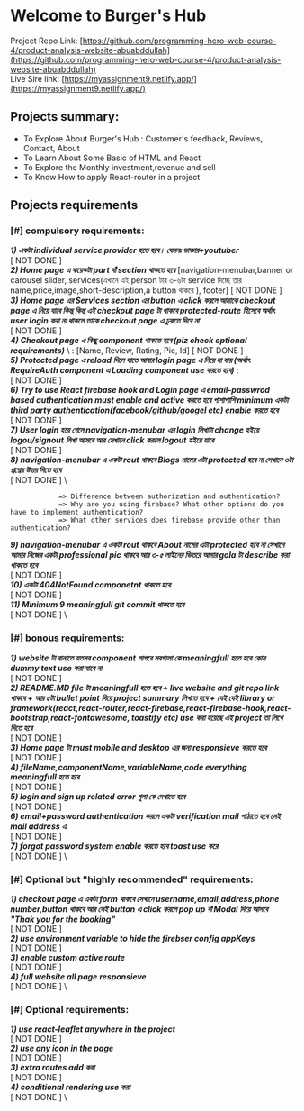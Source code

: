 # Welcome to **Burger's Hub**

Project Repo Link: [https://github.com/programming-hero-web-course-4/product-analysis-website-abuabddullah](https://github.com/programming-hero-web-course-4/product-analysis-website-abuabddullah) \
Live Sire link: [https://myassignment9.netlify.app/](https://myassignment9.netlify.app/) 



## Projects summary:
* To Explore About Burger's Hub : Customer's feedback, Reviews, Contact, About
* To Learn About Some Basic of HTML and React
* To Explore the Monthly investment,revenue and sell
* To Know How to apply React-router in a project



## Projects requirements

### [#] compulsory requirements:
**_1) একটা individual service provider হতে হবে। যেমনঃ ডাক্তার+youtuber_** \
[ NOT DONE ] \
**_2) Home page এ কয়েকটা part বাঁ section থাকতে হবে_** \[navigation-menubar,banner or carousel slider, services(এখানে এই person টার ৩-৬টা service দিচ্ছে তার name,price,image,short-description,a button থাকবে ), footer] 
[ NOT DONE ] \
**_3) Home page এর Services section এর button এ click করলে আমাকে checkout page এ নিয়ে যাবে কিন্তু কিন্তু এই checkout page টা থাকবে protected-route হিসেবে অর্থাৎ user login করা না থাকলে তাকে checkout page এ ঢুকতে দিবে না_** \
[ NOT DONE ] \
**_4) Checkout page এ কিছু component থাকতে হবে (plz check optional requirements)_** \ : [Name, Review, Rating, Pic, Id]
[ NOT DONE ] \
**_5) Protected page এ reload দিলে যাতে আবার login page এ নিয়ে না যায় (অর্থাৎ RequireAuth component এ Loading component use করতে হবে)_**  : \
[ NOT DONE ] \
**_6) Try to use React firebase hook and Login page এ email-passwrod based authentication must enable and active করতে হবে পাশাপাশি minimum একটা third party authentication(facebook/github/googel etc) enable করতে হবে_** \
[ NOT DONE ] \
**_7) User login হয়ে গেলে navigation-menubar এর login লিখাটা change হইয়ে logou/signout লিখা আসবে আর সেখানে click করলে logout হইয়ে যাবে_** \
[ NOT DONE ] \
**_8) navigation-menubar এ একটা rout থাকবে Blogs নামের এটা protected হবে না সেখানে ৩টা প্রশ্নের উত্তর দিতে হবে_** \
[ NOT DONE ] \

                => Difference between authorization and authentication?
                => Why are you using firebase? What other options do you have to implement authentication?
                => What other services does firebase provide other than authentication?                  


**_9) navigation-menubar এ একটা rout থাকবে About নামের এটা protected হবে না সেখানে আমার নিজের একটা professional pic থাকবে আর ৩-৫ লাইনের ভিতরে আমার gola টা describe করা থাকতে হবে_** \
[ NOT DONE ] \
**_10) একটা 404NotFound componetnt থাকতে হবে_** \
[ NOT DONE ] \
**_11) Minimum 9 meaningfull git commit থাকতে হবে_** \
[ NOT DONE ] \




### [#] bonous requirements:
**_1) website টা বানাতে যতসব component লাগবে সবগ্যলা কে meaningfull হতে হবে কোন dummy text use করা যাবে না_** \
[ NOT DONE ] \
**_2) README.MD file টা meaningfull হতে হবে + live website and git repo link থাকবে +  আর ৫টা bullet point দিয়ে project summary লিখতে হবে + যেই যেই library or framework(react,react-router,react-firebase,react-firebase-hook,react-bootstrap,react-fontawesome, toastify etc) use করা হয়েছে এই project তা লিখে দিতে হবে_** \
[ NOT DONE ] \
**_3) Home page টা must mobile and desktop এর জন্য responsieve করতে হবে_** \
[ NOT DONE ] \
**_4) fileName,componentName,variableName,code everything meaningfull হতে হবে_** \
[ NOT DONE ] \
**_5) login and sign up related error গুলা কে দেখাতে হবে_** \
[ NOT DONE ] \
**_6) email+password authentication করলে একটা verification mail পাঠাতে হবে সেই mail address এ_** \
[ NOT DONE ] \
**_7) forgot password system enable করতে হবে toast use করে_** \
[ NOT DONE ] \



### [#] Optional but "highly recommended" requirements:
**_1) checkout page এ একটা form থাকবে সেখানে username,email,address,phone number,button থাকবে আর সেই button এ click করলে pop up বাঁ Modal দিয়ে আসবে "Thak you for the booking"_** \
[ NOT DONE ] \
**_2) use environment variable to hide the firebser config appKeys_** \
[ NOT DONE ] \
**_3) enable custom active route_** \
[ NOT DONE ] \
**_4) full website all page responsieve_** \
[ NOT DONE ] \



### [#] Optional requirements:
**_1) use react-leaflet anywhere in the project_** \
[ NOT DONE ] \
**_2) use any icon in the page_** \
[ NOT DONE ] \
**_3) extra routes add করা_** \
[ NOT DONE ] \
**_4) conditional rendering use করা_** \
[ NOT DONE ] \